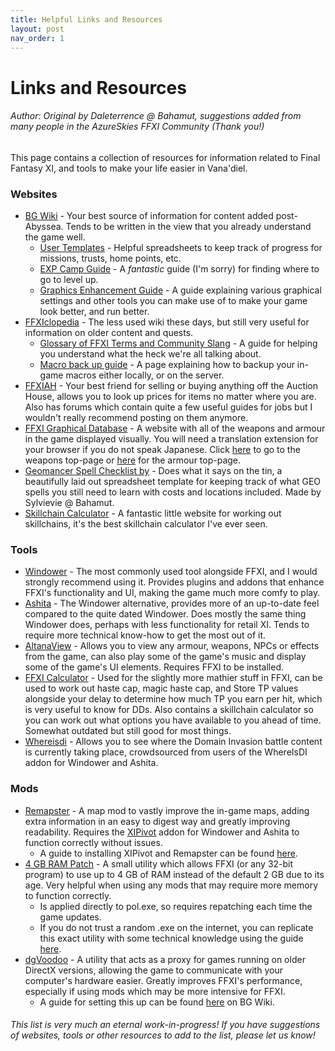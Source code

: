 ```yaml
---
title: Helpful Links and Resources
layout: post
nav_order: 1
---
```


Links and Resources
========================================
###### Author: Original by Daleterrence @ Bahamut, suggestions added from many people in the AzureSkies FFXI Community (Thank you!)

This page contains a collection of resources for information related to Final Fantasy XI, and tools to make your life easier in Vana'diel.

### Websites
- [BG Wiki](https://www.bg-wiki.com/ffxi/Main_Page) - Your best source of information for content added post-Abyssea. Tends to be written in the view that you already understand the game well.
  - [User Templates](https://www.bg-wiki.com/ffxi/Category:User_Page_Templates) - Helpful spreadsheets to keep track of progress for missions, trusts, home points, etc.
  - [EXP Camp Guide](https://www.bg-wiki.com/ffxi/Fantastic_EXPs_and_Where_to_Find_Them) - A *fantastic* guide (I'm sorry) for finding where to go to level up.
  - [Graphics Enhancement Guide](https://www.bg-wiki.com/ffxi/Graphics_Enhancement_Guide) - A guide explaining various graphical settings and other tools you can make use of to make your game look better, and run better. 
- [FFXIclopedia](https://antifandom.com/ffxiclopedia/wiki/Main_Page) - The less used wiki these days, but still very useful for information on older content and quests.
   - [Glossary of FFXI Terms and Community Slang](https://antifandom.com/ffxiclopedia/wiki/Final_Fantasy_XI_Dictionary_of_Terms_and_Slang) - A guide for helping you understand what the heck we're all talking about. 
  - [Macro back up guide](https://ffxiclopedia.fandom.com/wiki/Macro) - A page explaining how to backup your in-game macros either locally, or on the server. 
- [FFXIAH](https://ffxiah.com) - Your best friend for selling or buying anything off the Auction House, allows you to look up prices for items no matter where you are. Also has forums which contain quite a few useful guides for jobs but I wouldn't really recommend posting on them anymore. 
- [FFXI Graphical Database](https://ff11db.sakura.ne.jp/database/) - A website with all of the weapons and armour in the game displayed visually. You will need a translation extension for your browser if you do not speak Japanese. Click [here](https://ff11db.sakura.ne.jp/database/graphi/buki/index.html) to go to the weapons top-page or [here](https://ff11db.sakura.ne.jp/database/graphi/bougu/index.html) for the armour top-page. 
- [Geomancer Spell Checklist by](https://docs.google.com/spreadsheets/d/1oo_1p1nEAzCOcHS6LBlqHQQ7KTKAV4GJS1Seb5LhwqA/edit?usp=sharing) - Does what it says on the tin, a beautifully laid out spreadsheet template for keeping track of what GEO spells you still need to learn with costs and locations included. Made by Sylvievie @ Bahamut.
- [Skillchain Calculator](https://renkei-navi.onrender.com/en) - A fantastic little website for working out skillchains, it's the best skillchain calculator I've ever seen. 
### Tools
- [Windower](https://windower.net/) - The most commonly used tool alongside FFXI, and I would strongly recommend using it. Provides plugins and addons that enhance FFXI's functionality and UI, making the game much more comfy to play. 
- [Ashita](https://docs.ashitaxi.com/) - The Windower alternative, provides more of an up-to-date feel compared to the quite dated Windower. Does mostly the same thing Windower does, perhaps with less functionality for retail XI. Tends to require more technical know-how to get the most out of it.
- [AltanaView](https://github.com/CAProjects/AltanaViewer/) - Allows you to view any armour, weapons, NPCs or effects from the game, can also play some of the game's music and display some of the game's UI elements. Requires FFXI to be installed. 
- [FFXI Calculator](http://www.ffxicalculator.com/) - Used for the slightly more mathier stuff in FFXI, can be used to work out haste cap, magic haste cap, and Store TP values alongside your delay to determine how much TP you earn per hit, which is very useful to know for DDs. Also contains a skillchain calculator so you can work out what options you have available to you ahead of time. Somewhat outdated but still good for most things.
- [Whereisdi](https://whereisdi.com/) - Allows you to see where the Domain Invasion battle content is currently taking place, crowdsourced from users of the WhereIsDI addon for Windower and Ashita.

### Mods
- [Remapster](https://remapster.com/downloads/) - A map mod to vastly improve the in-game maps, adding extra information in an easy to digest way and greatly improving readability. Requires the [XIPivot](https://github.com/HealsCodes/XIPivot) addon for Windower and Ashita to function correctly without issues.
  - A guide to installing XIPivot and Remapster can be found [here](https://remapster.com/2022/7/26/map-pack-2/).
- [4 GB RAM Patch](https://github.com/ThornyFFXI/LargeAddressAware/releases/) - A small utility which allows FFXI (or any 32-bit program) to use up to 4 GB of RAM instead of the default 2 GB due to its age. Very helpful when using any mods that may require more memory to function correctly.
  - Is applied directly to pol.exe, so requires repatching each time the game updates.
  - If you do not trust a random .exe on the internet, you can replicate this exact utility with some technical knowledge using the guide [here](https://gisgeek.blogspot.com/2012/01/set-32bit-executable-largeaddressaware.html).
- [dgVoodoo](https://dege.freeweb.hu/dgVoodoo2/dgVoodoo2/) - A utility that acts as a proxy for games running on older DirectX versions, allowing the game to communicate with your computer's hardware easier. Greatly improves FFXI's performance, especially if using mods which may be more intensive for FFXI.
  - A guide for setting this up can be found [here](https://www.bg-wiki.com/ffxi/DgVoodoo_Setup_Guide) on BG Wiki.

###### This list is very much an eternal work-in-progress! If you have suggestions of websites, tools or other resources to add to the list, please let us know! 

